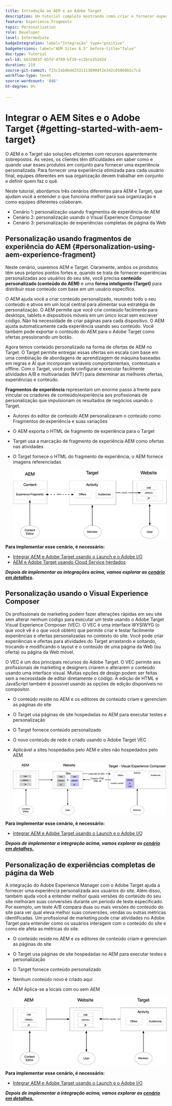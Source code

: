 ```yaml
---
title: Introdução ao AEM e ao Adobe Target
description: Um tutorial completo mostrando como criar e fornecer experiências personalizadas usando o Adobe Experience Manager e o Adobe Target. Neste tutorial, você também aprenderá sobre as diferentes personalidades envolvidas no processo completo e como elas colaboram entre si
feature: Experience Fragments
topic: Personalization
role: Developer
level: Intermediate
badgeIntegration: label="Integração" type="positive"
badgeVersions: label="AEM Sites 6.5" before-title="false"
doc-type: Tutorial
exl-id: b632883f-65fd-4f89-bf39-ec2bce352d2d
duration: 219
source-git-commit: f23c2ab86d42531113690df2e342c65060b5c7cd
workflow-type: tm+mt
source-wordcount: '846'
ht-degree: 0%

---
```


# Integrar o AEM Sites e o Adobe Target {#getting-started-with-aem-target}

O AEM e o Target são soluções eficientes com recursos aparentemente sobrepostos. Às vezes, os clientes têm dificuldades em saber como e quando usar esses produtos em conjunto para fornecer uma experiência personalizada. Para fornecer uma experiência otimizada para cada usuário final, equipes diferentes em sua organização devem trabalhar em conjunto e definir quem faz o quê.

Neste tutorial, abordamos três cenários diferentes para AEM e Target, que ajudam você a entender o que funciona melhor para sua organização e como equipes diferentes colaboram.

* Cenário 1: personalização usando fragmentos de experiência de AEM
* Cenário 2: personalização usando o Visual Experience Composer
* Cenário 3: personalização de experiências completas de página da Web

## Personalização usando fragmentos de experiência do AEM {#personalization-using-aem-experience-fragment}

Neste cenário, usaremos AEM e Target. Claramente, ambos os produtos têm seus próprios pontos fortes e, quando se trata de fornecer experiências personalizadas aos usuários do seu site, você precisa **conteúdo personalizado (conteúdo do AEM)** e uma **forma inteligente (Target)** para distribuir esse conteúdo com base em um usuário específico.

O AEM ajuda você a criar conteúdo personalizado, reunindo todo o seu conteúdo e ativos em um local central para alimentar sua estratégia de personalização. O AEM permite que você crie conteúdo facilmente para desktops, tablets e dispositivos móveis em um único local sem escrever código. Não há necessidade de criar páginas para cada dispositivo. O AEM ajusta automaticamente cada experiência usando seu conteúdo. Você também pode exportar o conteúdo do AEM para o Adobe Target como ofertas pressionando um botão.

Agora temos conteúdo personalizado na forma de ofertas de AEM no Target. O Target permite entregar essas ofertas em escala com base em uma combinação de abordagens de aprendizagem de máquina baseadas em regras e AI que incorporam variáveis comportamentais, contextuais e offline.  Com o Target, você pode configurar e executar facilmente atividades A/B e multivariadas (MVT) para determinar as melhores ofertas, experiências e conteúdo.

**Fragmentos de experiência** representam um enorme passo à frente para vincular os criadores de conteúdo/experiência aos profissionais de personalização que impulsionam os resultados de negócios usando o Target.

* Autores do editor de conteúdo AEM personalizaram o conteúdo como Fragmentos de experiência e suas variações
* O AEM exporta o HTML de fragmento de experiência para o Target&#x200B;
* Target&#x200B; usa a marcação de fragmento de experiência AEM como ofertas nas atividades
* O Target fornece o HTML do fragmento de experiência, o AEM fornece imagens referenciadas

  ![Personalização usando o diagrama de Fragmentos de experiência](assets/personalization-use-case-1/use-case-1-diagram.png)

**Para implementar esse cenário, é necessário:**

* [Integrar AEM e Adobe Target usando o Launch e o Adobe I/O](./implementation.md#integrating-aem-target-options)
* [AEM e Adobe Target usando Cloud Service herdados](./implementation.md#integrating-aem-target-options)

***Depois de implementar as integrações acima, vamos explorar as [cenário em detalhes](./personalization-use-case-1.md).***

## Personalização usando o Visual Experience Composer

Os profissionais de marketing podem fazer alterações rápidas em seu site sem alterar nenhum código para executar um teste usando o Adobe Target Visual Experience Composer (VEC). O VEC é uma interface WYSIWYG (o que você vê é o que você obtém) que permite criar e testar facilmente experiências e ofertas personalizadas no contexto do site. Você pode criar experiências e ofertas para atividades do Target arrastando e soltando, trocando e modificando o layout e o conteúdo de uma página da Web (ou oferta) ou página da Web móvel.

O VEC é um dos principais recursos do Adobe Target. O VEC permite aos profissionais de marketing e designers criarem e alterarem o conteúdo usando uma interface visual. Muitas opções de design podem ser feitas sem a necessidade de editar diretamente o código. A edição de HTML e JavaScript também é possível usando as opções de edição disponíveis no compositor.

* O conteúdo reside no AEM e os editores de conteúdo criam e gerenciam as páginas do site
* O Target usa páginas de site hospedadas no AEM para executar testes e personalização
* O Target fornece conteúdo personalizado
* O novo conteúdo de rede é criado usando o Adobe Target VEC
* Aplicável a sites hospedados pelo AEM e sites não hospedados pelo AEM

  ![Personalização usando o diagrama do Visual Experience Composer](assets/personalization-use-case-3/use-case-diagram-3.png)

**Para implementar esse cenário, é necessário:**

* [Integrar AEM e Adobe Target usando o Launch e o Adobe I/O](./implementation.md#integrating-aem-target-options)

***Depois de implementar a integração acima, vamos explorar as [cenário em detalhes.](./personalization-use-case-3.md)***

## Personalização de experiências completas de página da Web

A integração do Adobe Experience Manager com o Adobe Target ajuda a fornecer uma experiência personalizada aos usuários do site. Além disso, também ajuda você a entender melhor quais versões do conteúdo do seu site melhoram suas conversões durante um período de teste especificado. Por exemplo, um teste A/B compara duas ou mais versões do conteúdo do site para ver qual eleva melhor suas conversões, vendas ou outras métricas identificadas. Um profissional de marketing pode criar atividades no Adobe Target para entender como os usuários interagem com o conteúdo do site e como ele afeta as métricas do site.

* O conteúdo reside no AEM e os editores de conteúdo criam e gerenciam as páginas do site
* O Target usa páginas de site hospedadas no AEM para executar testes e personalização
* O Target fornece conteúdo personalizado
* Nenhum conteúdo novo é criado aqui
* AEM Aplica-se a locais com ou sem AEM

  ![diagrama](assets/personalization-use-case-2/use-case-2-diagram.png)

**Para implementar esse cenário, é necessário:**

* [Integrar AEM e Adobe Target usando o Launch e o Adobe I/O](./implementation.md#integrating-aem-target-options)

***Depois de implementar a integração acima, vamos explorar as [cenário em detalhes.](./personalization-use-case-2.md)***
